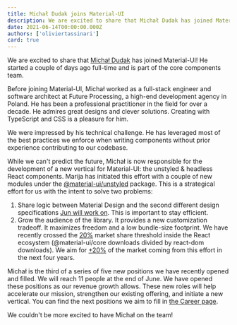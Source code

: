 ```yaml
---
title: Michał Dudak joins Material-UI
description: We are excited to share that Michał Dudak has joined Material-UI.
date: 2021-06-14T00:00:00.000Z
authors: ['oliviertassinari']
card: true
---
```


We are excited to share that [Michał Dudak](https://twitter.com/michaldudak) has joined Material-UI!
He started a couple of days ago full-time and is part of the core components team.

Before joining Material-UI, Michał worked as a full-stack engineer and software architect at Future Processing, a high-end development agency in Poland.
He has been a professional practitioner in the field for over a decade.
He admires great designs and clever solutions.
Creating with TypeScript and CSS is a pleasure for him.

We were impressed by his technical challenge.
He has leveraged most of the best practices we enforce when writing components without prior experience contributing to our codebase.

While we can't predict the future, Michał is now responsible for the development of a new vertical for Material-UI: the unstyled & headless React components.
Marija has initiated this effort with a couple of new modules under the [@material-ui/unstyled](https://unpkg.com/browse/@material-ui/unstyled@next/) package.
This is a strategical effort for us with the intent to solve two problems:

1. Share logic between Material Design and the second different design specifications [Jun will work on](/blog/siriwat-kunaporn-joining/). This is important to stay efficient.
2. Grow the audience of the library. It provides a new customization tradeoff. It maximizes freedom and a low bundle-size footprint. We have recently crossed the [20%](https://docs.google.com/spreadsheets/d/1l5j3Xjtvm9XZtmb4ulLiWElQaXSlZlyCWT5ONrQMpBo/edit#gid=0) market share threshold inside the React ecosystem (@material-ui/core downloads divided by react-dom downloads). We aim for [+20%](https://npm-stat.com/charts.html?package=@angular/core,@angular/material,@angular/cdk) of the market coming from this effort in the next four years.

Michał is the third of a series of five new positions we have recently opened and filled.
We will reach 11 people at the end of June.
We have opened these positions as our revenue growth allows.
These new roles will help accelerate our mission, strengthen our existing offering, and initiate a new vertical.
You can find the next positions we aim to fill in [the Career page](https://material-ui.com/company/careers/#future-roles).

We couldn't be more excited to have Michał on the team!
